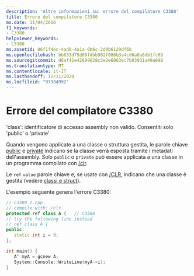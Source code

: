 ```yaml
---
description: 'Altre informazioni su: errore del compilatore C3380'
title: Errore del compilatore C3380
ms.date: 11/04/2016
f1_keywords:
- C3380
helpviewer_keywords:
- C3380
ms.assetid: 86f1f4ec-4ad8-4a1a-9b6c-2d9b6129df6b
ms.openlocfilehash: bb633d75d08fdbb902f086b3a4cd6a8a6db1fc69
ms.sourcegitcommit: d6af41e42699628c3e2e6063ec7b03931a49a098
ms.translationtype: MT
ms.contentlocale: it-IT
ms.lasthandoff: 12/11/2020
ms.locfileid: "97334992"
---
```

# <a name="compiler-error-c3380"></a>Errore del compilatore C3380

'class': identificatore di accesso assembly non valido. Consentiti solo 'public' o 'private'

Quando vengono applicate a una classe o struttura gestita, le parole chiave [public](../../cpp/public-cpp.md) e [private](../../cpp/private-cpp.md) indicano se la classe verrà esposta tramite i metadati dell'assembly. Solo `public` o `private` può essere applicata a una classe in un programma compilato con [/clr](../../build/reference/clr-common-language-runtime-compilation.md).

Le `ref` `value` parole chiave e, se usate con [/CLR](../../build/reference/clr-common-language-runtime-compilation.md), indicano che una classe è gestita (vedere [classi e struct](../../extensions/classes-and-structs-cpp-component-extensions.md)).

L'esempio seguente genera l'errore C3380:

```cpp
// C3380_2.cpp
// compile with: /clr
protected ref class A {   // C3380
// try the following line instead
// ref class A {
public:
   static int i = 9;
};

int main() {
   A^ myA = gcnew A;
   System::Console::WriteLine(myA->i);
}
```
